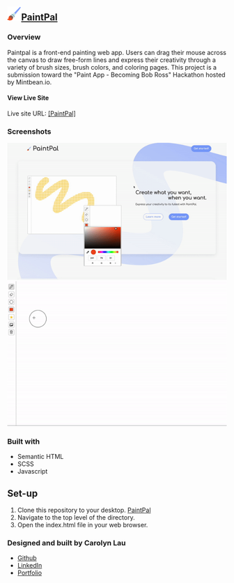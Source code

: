 ## ![PaintPal logo](./icons/paintbrush.svg)[PaintPal](https://paintpal.netlify.app/)

### Overview

Paintpal is a front-end painting web app. Users can drag their mouse across the canvas to draw free-form lines and express their creativity through a variety of brush sizes, brush colors, and coloring pages. This project is a submission toward the "Paint App - Becoming Bob Ross" Hackathon hosted by Mintbean.io.

#### View Live Site

Live site URL: [[PaintPal]](https://paintpal.netlify.app/)

### Screenshots

![PaintPal landing](./images/paintpal-landing.gif)
![pattern select](./images/pattern-select.gif)

### Built with

- Semantic HTML
- SCSS
- Javascript

## Set-up

1. Clone this repository to your desktop. [PaintPal](https://github.com/the-cl/paintpal 'PaintPal')
2. Navigate to the top level of the directory.
3. Open the index.html file in your web browser.

### Designed and built by Carolyn Lau

- [Github](https://github.com/the-cl)
- [LinkedIn](https://www.linkedin.com/in/carolynlau-profile/)
- [Portfolio](https://carolyndev.com/)
